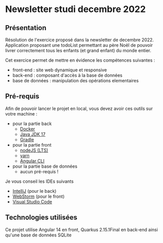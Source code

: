 
# Newsletter studi decembre 2022

## Présentation

Résolution de l'exercice proposé dans la newsletter de decembre 2022.
Application proposant une todoList permettant au père Noël de pouvoir livrer correctement tous les enfants (et grand enfant) du monde entier.

Cet exercice permet de mettre en évidence les compétences suivantes : 
- front-end : site web dynamique et responsive
- back-end : composant d'accès à la base de données
- base de données : manipulation des opérations elementaires 

## Pré-requis

Afin de pouvoir lancer le projet en local, vous devez avoir ces outils sur votre machine : 
- pour la partie back
    - [Docker](https://www.docker.com/)
    - [Java JDK 17](https://adoptium.net/temurin/releases/)
    - [Gradle](https://gradle.org/install/)
- pour la partie front
    - [nodeJS (LTS)](https://nodejs.org/en/download/)
    - [yarn](https://classic.yarnpkg.com/lang/en/docs/install/)
    - [Angular CLI](https://www.npmjs.com/package/@angular/cli/v/14.2.10)
- pour la partie base de données 
    - aucun pré-requis !

Je vous conseil les IDEs suivants
- [IntelliJ](https://www.jetbrains.com/fr-fr/idea/download/) (pour le back)
- [WebStorm](https://www.jetbrains.com/fr-fr/webstorm/download/) (pour le front)
- [Visual Studio Code](https://code.visualstudio.com/)


## Technologies utilisées

Ce projet utilise Angular 14 en front, Quarkus 2.15.1Final en back-end ainsi qu'une base de données SQLite

